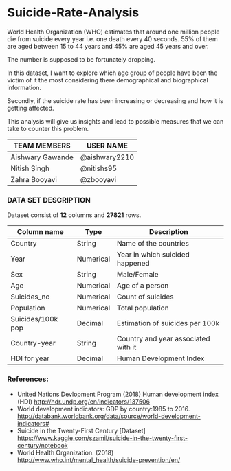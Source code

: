 # Suicide-Rate-Analysis

World Health Organization (WHO) estimates that around one million people die from suicide every year i.e. one death every 40 seconds. 55% of them are aged between 15 to 44 years and 45% are aged 45 years and over. 
 
 The number is supposed to be fortunately dropping. 
 
 In this dataset, I want to explore which age group of people have been the victim of it the most considering there demographical      and biographical information.
 
 Secondly, if the suicide rate has been increasing or decreasing and how it is getting affected. 
 
 This analysis will give us insights and lead to possible measures that we can take to counter this problem.  
 

| **TEAM MEMBERS**  	|**USER NAME**   	|   	
|---	                |---	             |
|Aishwary Gawande    | @aishwary2210  	|   	
|Nitish Singh       	| @nitishs95     	|   	
|Zahra Booyavi       | @zbooyavi       |    


### **DATA SET DESCRIPTION**

Dataset consist of **12** columns and **27821** rows. 
 
 
 
|**Column name**   |**Type**   	|**Description**                     |
|---           	   |---	        |---                   	             |
|Country           |String     	|Name of the countries   	           |
|Year             	|Numerical   |Year in which suicided happened     |
|Sex               |String      |Male/Female                  	      |
|Age	              |Numerical   |Age of a person                     |
|Suicides_no      	|Numerical   |Count of suicides   	               |
|Population   	    |Numerical   |Total population                  	 |
|Suicides/100k pop |Decimal    	|Estimation of suicides per 100k    	|
|Country-year      |String     	|Country and year associated with it |
|HDI for year     	|Decimal    	|Human Development Index   	         |

### **References:** ###

- United Nations Devlopment Program (2018) Human development index (HDI) http://hdr.undp.org/en/indicators/137506
- World development indicators: GDP by country:1985 to 2016.                      http://databank.worldbank.org/data/source/world-development-indicators#
- Suicide in the Twenty-First Century [Dataset]                                              https://www.kaggle.com/szamil/suicide-in-the-twenty-first-century/notebook
- World Health Organization. (2018)                                                       http://www.who.int/mental_health/suicide-prevention/en/
